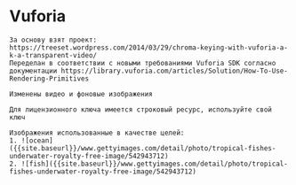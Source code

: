 # Vuforia
	За основу взят проект:  https://treeset.wordpress.com/2014/03/29/chroma-keying-with-vuforia-a-k-a-transparent-video/
	Переделан в соответствии с новыми требованиями Vuforia SDK согласно документации https://library.vuforia.com/articles/Solution/How-To-Use-Rendering-Primitives 

	Изменены видео и фоновые изображения 
    
	Для лицензионного ключа имеется строковый ресурс, используйте свой ключ
    
    Изображения использованные в качестве целей: 
    1. ![ocean]({{site.baseurl}}/www.gettyimages.com/detail/photo/tropical-fishes-underwater-royalty-free-image/542943712)
    2. ![fish]({{site.baseurl}}/www.gettyimages.com/detail/photo/tropical-fishes-underwater-royalty-free-image/542943712)
